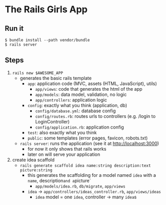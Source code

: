 # The Rails Girls App

## Run it

    $ bundle install --path vendor/bundle
    $ rails server

## Steps

1. `rails new $AWESOME_APP`
    - generates the basic rails template
        * `app`: application code (MVC, assets (HTML, JavaScript), utils)
            - `app/views`: code that generates the html of the app
            - `app/models`: data model, validation, no logic
            - `app/controllers`: application logic
        * `config`: exactly what you think (application, db)
            - `config/database.yml`: database config
            - `config/routes.rb`: routes urls to controllers (e.g. /login to LoginController)
            - `config/application.rb`: application config
        * `test`: also exactly what you think
        * `public`: some templates (error pages, favicon, robots.txt)
    - `rails server`: runs the application (see it at <http://localhost:3000>)
        * for now it only shows that rails works
        * later on will serve your application
2. create idea scaffold
    - `rails generate scaffold idea name:string description:text picture:string`
        * this generates the scaffolding for a model named `idea` with a
            `name`, description` and a `picture`
            - `app/models/idea.rb`, `db/migrate`, `app/views`
        * `idea` -> `app/controllers/ideas_controller.rb`, `app/views/ideas`
            - `idea` model = one `idea`, controller -> many `idea`s
